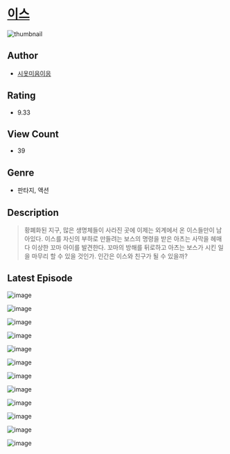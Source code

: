 # [이스](https://comic.naver.com/bestChallenge/list?titleId=811062)
![thumbnail](https://image-comic.pstatic.net/user_contents_data/challenge_comic/2023/05/25/upload_3847260674776511028_480x623.jpeg)

## Author
- [시옷미음이응](https://comic.naver.com/artistTitle?id=367182)

## Rating
- 9.33

## View Count
- 39

## Genre
- 판타지, 액션

## Description
> 황폐화된 지구, 많은 생명체들이 사라진 곳에 이제는 외계에서 온 이스들만이 남아있다. 이스를 자신의 부하로 만들려는 보스의 명령을 받은 아츠는 사막을 헤매다 이상한 꼬마 아이를 발견한다. 꼬마의 방해를 뒤로하고 아츠는 보스가 시킨 일을 마무리 할 수 있을 것인가. 인간은 이스와 친구가 될 수 있을까?


## Latest Episode
![image](https://image-comic.pstatic.net/user_contents_data/challenge_comic/2023/05/25/367182/upload_7004557787576940644.jpeg)

![image](https://image-comic.pstatic.net/user_contents_data/challenge_comic/2023/05/25/367182/upload_7234251488374253110.jpeg)

![image](https://image-comic.pstatic.net/user_contents_data/challenge_comic/2023/05/25/367182/upload_3847541038092215347.jpeg)

![image](https://image-comic.pstatic.net/user_contents_data/challenge_comic/2023/05/25/367182/upload_3904733272872137779.jpeg)

![image](https://image-comic.pstatic.net/user_contents_data/challenge_comic/2023/05/25/367182/upload_3474352535926694452.jpeg)

![image](https://image-comic.pstatic.net/user_contents_data/challenge_comic/2023/05/25/367182/upload_3832897746545239096.jpeg)

![image](https://image-comic.pstatic.net/user_contents_data/challenge_comic/2023/05/25/367182/upload_7233683941947356472.jpeg)

![image](https://image-comic.pstatic.net/user_contents_data/challenge_comic/2023/05/25/367182/upload_7004558878481802041.jpeg)

![image](https://image-comic.pstatic.net/user_contents_data/challenge_comic/2023/05/25/367182/upload_4122594871224775781.jpeg)

![image](https://image-comic.pstatic.net/user_contents_data/challenge_comic/2023/05/25/367182/upload_7161343747717947960.jpeg)

![image](https://image-comic.pstatic.net/user_contents_data/challenge_comic/2023/05/25/367182/upload_7364283925393388593.jpeg)

![image](https://image-comic.pstatic.net/user_contents_data/challenge_comic/2023/05/25/367182/upload_3544390292691562852.jpeg)
